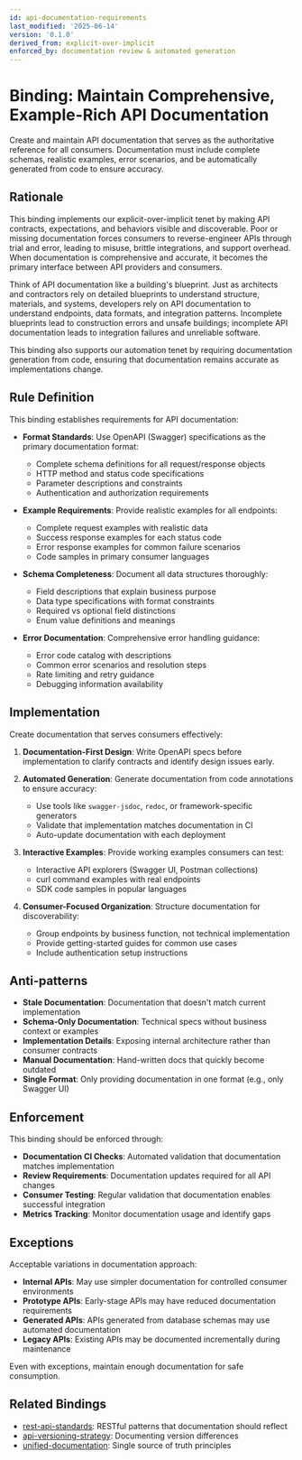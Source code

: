 ```yaml
---
id: api-documentation-requirements
last_modified: '2025-06-14'
version: '0.1.0'
derived_from: explicit-over-implicit
enforced_by: documentation review & automated generation
---
```

# Binding: Maintain Comprehensive, Example-Rich API Documentation

Create and maintain API documentation that serves as the authoritative reference for all consumers. Documentation must include complete schemas, realistic examples, error scenarios, and be automatically generated from code to ensure accuracy.

## Rationale

This binding implements our explicit-over-implicit tenet by making API contracts, expectations, and behaviors visible and discoverable. Poor or missing documentation forces consumers to reverse-engineer APIs through trial and error, leading to misuse, brittle integrations, and support overhead. When documentation is comprehensive and accurate, it becomes the primary interface between API providers and consumers.

Think of API documentation like a building's blueprint. Just as architects and contractors rely on detailed blueprints to understand structure, materials, and systems, developers rely on API documentation to understand endpoints, data formats, and integration patterns. Incomplete blueprints lead to construction errors and unsafe buildings; incomplete API documentation leads to integration failures and unreliable software.

This binding also supports our automation tenet by requiring documentation generation from code, ensuring that documentation remains accurate as implementations change.

## Rule Definition

This binding establishes requirements for API documentation:

- **Format Standards**: Use OpenAPI (Swagger) specifications as the primary documentation format:
  - Complete schema definitions for all request/response objects
  - HTTP method and status code specifications
  - Parameter descriptions and constraints
  - Authentication and authorization requirements

- **Example Requirements**: Provide realistic examples for all endpoints:
  - Complete request examples with realistic data
  - Success response examples for each status code
  - Error response examples for common failure scenarios
  - Code samples in primary consumer languages

- **Schema Completeness**: Document all data structures thoroughly:
  - Field descriptions that explain business purpose
  - Data type specifications with format constraints
  - Required vs optional field distinctions
  - Enum value definitions and meanings

- **Error Documentation**: Comprehensive error handling guidance:
  - Error code catalog with descriptions
  - Common error scenarios and resolution steps
  - Rate limiting and retry guidance
  - Debugging information availability

## Implementation

Create documentation that serves consumers effectively:

1. **Documentation-First Design**: Write OpenAPI specs before implementation to clarify contracts and identify design issues early.

2. **Automated Generation**: Generate documentation from code annotations to ensure accuracy:
   - Use tools like `swagger-jsdoc`, `redoc`, or framework-specific generators
   - Validate that implementation matches documentation in CI
   - Auto-update documentation with each deployment

3. **Interactive Examples**: Provide working examples consumers can test:
   - Interactive API explorers (Swagger UI, Postman collections)
   - curl command examples with real endpoints
   - SDK code samples in popular languages

4. **Consumer-Focused Organization**: Structure documentation for discoverability:
   - Group endpoints by business function, not technical implementation
   - Provide getting-started guides for common use cases
   - Include authentication setup instructions

## Anti-patterns

- **Stale Documentation**: Documentation that doesn't match current implementation
- **Schema-Only Documentation**: Technical specs without business context or examples
- **Implementation Details**: Exposing internal architecture rather than consumer contracts
- **Manual Documentation**: Hand-written docs that quickly become outdated
- **Single Format**: Only providing documentation in one format (e.g., only Swagger UI)

## Enforcement

This binding should be enforced through:

- **Documentation CI Checks**: Automated validation that documentation matches implementation
- **Review Requirements**: Documentation updates required for all API changes
- **Consumer Testing**: Regular validation that documentation enables successful integration
- **Metrics Tracking**: Monitor documentation usage and identify gaps

## Exceptions

Acceptable variations in documentation approach:

- **Internal APIs**: May use simpler documentation for controlled consumer environments
- **Prototype APIs**: Early-stage APIs may have reduced documentation requirements
- **Generated APIs**: APIs generated from database schemas may use automated documentation
- **Legacy APIs**: Existing APIs may be documented incrementally during maintenance

Even with exceptions, maintain enough documentation for safe consumption.

## Related Bindings

- [rest-api-standards](./rest-api-standards.md): RESTful patterns that documentation should reflect
- [api-versioning-strategy](./api-versioning-strategy.md): Documenting version differences
- [unified-documentation](../../core/unified-documentation.md): Single source of truth principles
